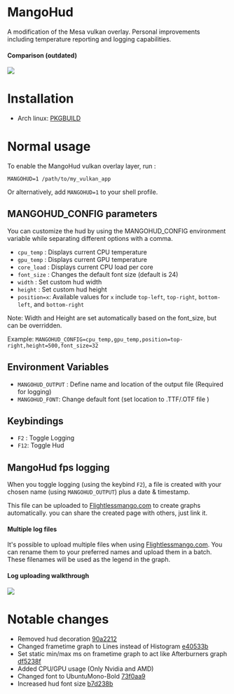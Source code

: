 # MangoHud

A modification of the Mesa vulkan overlay. Personal improvements including temperature reporting and logging capabilities.

#### Comparison (outdated)
![](assets/overlay_comparison.gif)

# Installation
- Arch linux: [PKGBUILD](https://github.com/flightlessmango/PKGBUILDS/blob/master/mangohud/PKGBUILD)

# Normal usage

To enable the MangoHud vulkan overlay layer, run :

`MANGOHUD=1 /path/to/my_vulkan_app`

Or alternatively, add `MANGOHUD=1` to your shell profile.

## MANGOHUD_CONFIG parameters

You can customize the hud by using the MANGOHUD_CONFIG environment variable while separating different options with a comma.

- `cpu_temp`  :  Displays current CPU temperature
- `gpu_temp`  :  Displays current GPU temperature
- `core_load` :  Displays current CPU load per core
- `font_size` :  Changes the default font size (default is 24)
- `width`     :  Set custom hud width
- `height`    :  Set custom hud height
- `position=x`:  Available values for `x` include `top-left`, `top-right`, `bottom-left`, and `bottom-right`

Note: Width and Height are set automatically based on the font_size, but can be overridden.

Example: `MANGOHUD_CONFIG=cpu_temp,gpu_temp,position=top-right,height=500,font_size=32`

## Environment Variables
- `MANGOHUD_OUTPUT` : Define name and location of the output file (Required for logging)
- `MANGOHUD_FONT`: Change default font (set location to .TTF/.OTF file )

## Keybindings
- `F2` : Toggle Logging
- `F12`: Toggle Hud

## MangoHud fps logging

When you toggle logging (using the keybind `F2`), a file is created with your chosen name (using `MANGOHUD_OUTPUT`) plus a date & timestamp.

This file can be uploaded to [Flightlessmango.com](https://flightlessmango.com/games/user_benchmarks) to create graphs automatically.
you can share the created page with others, just link it.

#### Multiple log files

It's possible to upload multiple files when using [Flightlessmango.com](https://flightlessmango.com/games/user_benchmarks). You can rename them to your preferred names and upload them in a batch.
These filenames will be used as the legend in the graph.

#### Log uploading walkthrough

![](assets/log_upload_example.gif)

# Notable changes
- Removed hud decoration [90a2212](https://github.com/flightlessmango/mesa/commit/90a2212055a8047d46d0220d5fdc30a76900aaed)
- Changed frametime graph to Lines instead of Histogram [e40533b](https://github.com/flightlessmango/mesa/commit/e40533b7f46858e5b9f08829e789277b2364d5d1)
- Set static min/max ms on frametime graph to act like Afterburners graph [df5238f](https://github.com/flightlessmango/mesa/commit/df5238f990218f5d6e698d572b05ddd19e52b108)
- Added CPU/GPU usage (Only Nvidia and AMD)
- Changed font to UbuntuMono-Bold [73f0aa9](https://github.com/flightlessmango/mesa/commit/73f0aa94d382365205a4a4128d82208315b0b190)
- Increased hud font size [b7d238b](https://github.com/flightlessmango/mesa/commit/b7d238b07eb82153f272d34bf7d1353b701f32e0)
